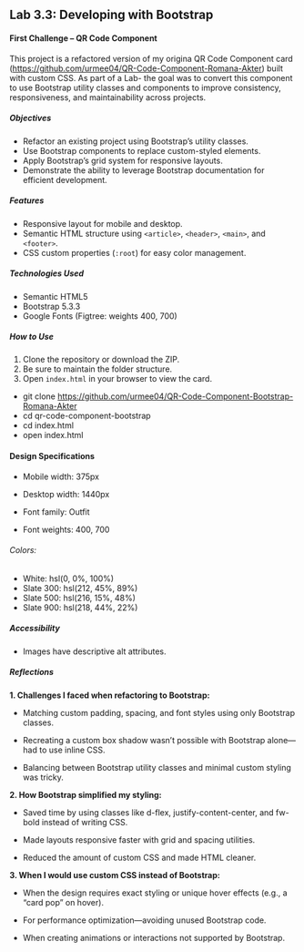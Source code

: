 ## Lab 3.3: Developing with Bootstrap

#### First Challenge – QR Code Component

This project is a refactored version of my origina QR Code Component card (https://github.com/urmee04/QR-Code-Component-Romana-Akter) built with custom CSS. As part of a Lab- the goal was to convert this component to use Bootstrap utility classes and components to improve consistency, responsiveness, and maintainability across projects.


##### Objectives

- Refactor an existing project using Bootstrap’s utility classes.
- Use Bootstrap components to replace custom-styled elements.
- Apply Bootstrap’s grid system for responsive layouts.
- Demonstrate the ability to leverage Bootstrap documentation for efficient development.

##### Features

- Responsive layout for mobile and desktop.
- Semantic HTML structure using `<article>`, `<header>`, `<main>`, and `<footer>`.
- CSS custom properties (`:root`) for easy color management.

##### Technologies Used

- Semantic HTML5
- Bootstrap 5.3.3
- Google Fonts (Figtree: weights 400, 700)

##### How to Use

1. Clone the repository or download the ZIP.
2. Be sure to maintain the folder structure.
3. Open `index.html` in your browser to view the card.

- git clone https://github.com/urmee04/QR-Code-Component-Bootstrap-Romana-Akter
- cd qr-code-component-bootstrap
- cd index.html
- open index.html

#### Design Specifications
- Mobile width: 375px

- Desktop width: 1440px

- Font family: Outfit

- Font weights: 400, 700

###### Colors:

- White: hsl(0, 0%, 100%)
- Slate 300: hsl(212, 45%, 89%)
- Slate 500: hsl(216, 15%, 48%)
- Slate 900: hsl(218, 44%, 22%)

##### Accessibility
- Images have descriptive alt attributes.

##### Reflections
**1. Challenges I faced when refactoring to Bootstrap:**

- Matching custom padding, spacing, and font styles using only Bootstrap classes.

- Recreating a custom box shadow wasn’t possible with Bootstrap alone—had to use inline CSS.

- Balancing between Bootstrap utility classes and minimal custom styling was tricky.

**2. How Bootstrap simplified my styling:**

- Saved time by using classes like d-flex, justify-content-center, and fw-bold instead of writing CSS.

- Made layouts responsive faster with grid and spacing utilities.

- Reduced the amount of custom CSS and made HTML cleaner.

**3. When I would use custom CSS instead of Bootstrap:**

- When the design requires exact styling or unique hover effects (e.g., a “card pop” on hover).

- For performance optimization—avoiding unused Bootstrap code.

- When creating animations or interactions not supported by Bootstrap.








